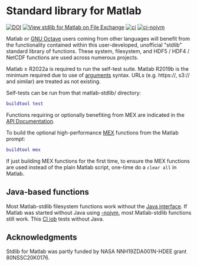 # Standard library for Matlab

[![DOI](https://zenodo.org/badge/273830124.svg)](https://zenodo.org/badge/latestdoi/273830124)
[![View stdlib for Matlab on File Exchange](https://www.mathworks.com/matlabcentral/images/matlab-file-exchange.svg)](https://www.mathworks.com/matlabcentral/fileexchange/78673-stdlib-for-matlab)
[![ci](https://github.com/geospace-code/matlab-stdlib/actions/workflows/ci.yml/badge.svg)](https://github.com/geospace-code/matlab-stdlib/actions/workflows/ci.yml)
[![ci-nojvm](https://github.com/geospace-code/matlab-stdlib/actions/workflows/ci-nojvm.yml/badge.svg)](https://github.com/geospace-code/matlab-stdlib/actions/workflows/ci-nojvm.yml)

Matlab or
[GNU Octave](./Readme_octave.md)
users coming from other languages will benefit from the functionality contained within this user-developed, unofficial "stdlib" standard library of functions.
These system, filesystem, and HDF5 / HDF4 / NetCDF functions are used across numerous projects.

Matlab &ge; R2022a is required to run the self-test suite.
Matlab R2019b is the minimum required due to use of
[arguments](https://www.mathworks.com/help/matlab/ref/arguments.html)
syntax.
URLs (e.g. https://, s3:// and similar) are treated as not existing.

Self-tests can be run from that matlab-stdlib/ directory:

```matlab
buildtool test
```

Functions requiring or optionally benefiting from MEX are indicated in the
[API Documentation](https://geospace-code.github.io/matlab-stdlib).

To build the optional high-performance
[MEX](https://www.mathworks.com/help/matlab/cpp-mex-file-applications.html)
functions from the Matlab prompt:

```matlab
buildtool mex
```

If just building MEX functions for the first time, to ensure the MEX functions are used instead of the plain Matlab script, one-time do a `clear all` in Matlab.

## Java-based functions

Most Matlab-stdlib filesystem functions work without the
[Java interface](./Readme_java.md).
If Matlab was started without Java using
[-nojvm](https://www.mathworks.com/help/matlab/matlab_env/commonly-used-startup-options.html),
most Matlab-stdlib functions still work.
This
[CI job](https://github.com/geospace-code/matlab-stdlib/actions/workflows/ci-nojvm.yml)
tests without Java.

## Acknowledgments

Stdlib for Matlab was partly funded by NASA NNH19ZDA001N-HDEE grant 80NSSC20K0176.
